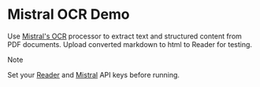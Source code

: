 # Mistral OCR Demo

Use [Mistral's OCR](https://docs.mistral.ai/capabilities/document/#are-there-any-limits-regarding-the-ocr-api) processor to extract text and structured content from PDF documents. Upload converted markdown to html to Reader for testing.

> [!NOTE]
> Set your [Reader](https://readwise.io/access_token) and [Mistral](https://console.mistral.ai/api-keys) API keys before running.

